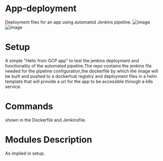 # App-deployment

Deployment files for an app using automated Jenkins pipeline.
![image](https://github.com/Gaser98/App-deployment/assets/76227165/87c0afee-4b36-489e-a3c1-18bd33b16c1a)
![image](https://github.com/Gaser98/App-deployment/assets/76227165/2133c0e9-9659-4f00-8dd6-8b285509031b)



# Setup
A simple "Hello from GCP app" to test the jenkins deployment and functionality of the automated pipeline.The repo contains the jenkins file needed for the pipeline configuration,the dockerfile by which the image will be built and pushed to a dockerhub registry and deployment files in a helm template that will provide a url for the app to be accessible through a k8s service.

# Commands
shown in the Dockerfile and Jenkinsfile.
# Modules Description
As implied in setup.
